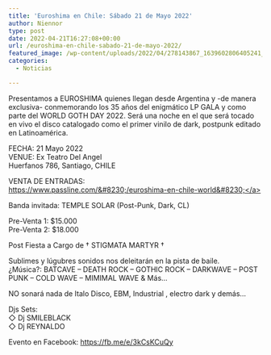 ```yaml
---
title: 'Euroshima en Chile: Sábado 21 de Mayo 2022'
author: Niennor
type: post
date: 2022-04-21T16:27:08+00:00
url: /euroshima-en-chile-sabado-21-de-mayo-2022/
featured_image: /wp-content/uploads/2022/04/278143867_1639602806405241_4507035180442723711_n-920x613.jpg
categories:
  - Noticias

---
```

 

Presentamos a EUROSHIMA quienes llegan desde Argentina y -de manera exclusiva- conmemorando los 35 años del enigmático LP GALA y como parte del WORLD GOTH DAY 2022. Será una noche en el que será tocado en vivo el disco catalogado como el primer vinilo de dark, postpunk editado en Latinoamérica.

FECHA: 21 Mayo 2022  
VENUE: Ex Teatro Del Angel  
Huerfanos 786, Santiago, CHILE

VENTA DE ENTRADAS:  
<a href="https://www.passline.com/eventos/euroshima-en-chile-world-goth-day-2022-sabado-21-mayo?fbclid=IwAR0DwABjYTvIY9Pi77InYdApsf3iOy3PEDvx-YdE-NRVR_zycM5QBJ-e2uE" rel="noreferrer noopener" target="_blank">https://www.passline.com/&#8230;/euroshima-en-chile-world&#8230;</a>

Banda invitada: TEMPLE SOLAR (Post-Punk, Dark, CL)

Pre-Venta 1: $15.000  
Pre-Venta 2: $18.000

Post Fiesta a Cargo de † STIGMATA MARTYR †

Sublimes y lúgubres sonidos nos deleitarán en la pista de baile.  
¿Música?: BATCAVE &#8211; DEATH ROCK &#8211; GOTHIC ROCK &#8211; DARKWAVE &#8211; POST PUNK &#8211; COLD WAVE &#8211; MIMIMAL WAVE & Más&#8230;

NO sonará nada de Italo Disco, EBM, Industrial , electro dark y demás&#8230;

Djs Sets:  
◇ Dj SMILEBLACK  
◇ Dj REYNALDO

Evento en Facebook: <https://fb.me/e/3kCsKCuQy>